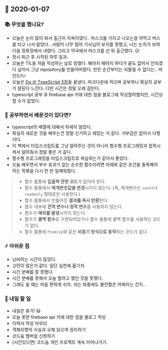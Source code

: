 ## 📆 2020-01-07

### 📚 무엇을 했나요?
- 오늘은 눈이 많이 와서 출근이 지옥이였다.. 마스크를 가지고 나오는걸 까먹고 버스를 타고 나서 알았다.. 사람이 너무 많아 기사님이 보지를 못했고, 나는 눈치가 보여 다음 정류장에서 내렸다. 그리고 약국에서 마스크를 산 뒤 출근했다. 😥 
- 정시 퇴근 후 시작된 하루 일과.
- 오늘은 TIL을 처음 작성하는 날로 정했다. 해야지 해야지 하다가 끝도 없어서 안되겠다 싶어서 그냥 repository를 만들어버렸다. 만든 순간부터는 되돌릴 수 없다는.. 마인드!!🔥
- 오늘은 [Do it! TypeScript 5장](https://github.com/saseungmin/typescript_programming_study/tree/master/Chapter%205)을 끝냈다. 마크다운에 적으며 공부하니 확실히 공부가 잘된다 느낀다. 다만 시간은 정말 오래 걸린다.
- typescript 공부 후 firebase api 키에 대한 점을 블로그에 작성할려했지만, 시간상 할 수가 없었다.

### 🤔 공부하면서 배운것이 있다면?
- typescript의 배열에 대해서 자세히 알았다.
- 확실히 새로운 것을 배우는건 정말 신기하고 재밌는 거 같다. 거부감은 없어서 다행이다.
- 이 책에서 타입스크립트를 그냥 알려주는 것이 아니라 함수형 프로그래밍과 접목시켜서 알려줘서 정말 좋은 거 같다.
- 함수형 프로그래밍을 타입스크립트로 복습하는거 같아서 좋았다.
- 오늘 배우면서 부수 효과가 없는 순수한 함수이려면 아래와 같은 조건을 충족해야 하는 목록을 다시 한 번 일깨워줬다.


> - 함수 몸통에 **입출력 관련 코드**가 없어야 한다.
> - 함수 몸통에서 **매개변숫값을 변경**시키지 않는다. (즉, 매개변수는 `const`나 `readonly` 형태로만 사용한다.)
> - 함수 몸통에서 만들어진 **결과를 즉시 반환**한다.
> - 함수 내부에 **전역 변수나 정적 변수**를 사용하지 않는다.
> - 함수가 **예외를 발생**시키지 않는다.
> - 함수가 **콜백 함수**로 구현되어있거나 함수 몸통에 콜백 함수를 사용하는 코드가 없다.
> - 함수 몸통에 `Promise`와 같은 **비동기 방식으로 동작**하는 코드가 없다.

### ⚡ 아쉬운 점
- 낭비하는 시간이 많았다.
- 고민이 많은거 같다. 일단 실천에 옮기자.
- 시간 분배를 잘 못했다.
- 시간 분배를 못해서 오늘 할려고 했던 것을 못했다.
- 그래도 쉴 때는 마음 편하게 쉬자. 쉬는 와중에도 불안함은 어쩌자는 건지..

### 🚀 내일 할 일
- 내일은 휴가! 😃
- 오늘 못한 firebase api 키에 대한 점을 블로그 작성
- 이력서 작성 마무리
- 객체지향의 사실과 오해 읽으며 정리하기
- 코드숨 멤버쉽 신청하기
- (시간있으면) 코드숨 개인 프로젝트 계속 이어나가기.